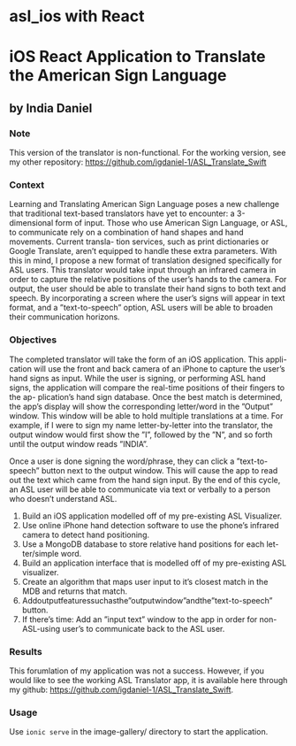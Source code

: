 # asl_ios with React
# iOS React Application to Translate the American Sign Language
## by India Daniel

### Note
This version of the translator is non-functional. For the working version, see my other repository: https://github.com/igdaniel-1/ASL_Translate_Swift

### Context
Learning and Translating American Sign Language poses a new challenge that traditional text-based translators have yet to encounter: a 3-dimensional form of input. Those who use American Sign Language, or ASL, to communicate rely on a combination of hand shapes and hand movements. Current transla- tion services, such as print dictionaries or Google Translate, aren’t equipped to handle these extra parameters.
With this in mind, I propose a new format of translation designed specifically for ASL users. This translator would take input through an infrared camera in order to capture the relative positions of the user’s hands to the camera. For output, the user should be able to translate their hand signs to both text and speech. By incorporating a screen where the user’s signs will appear in text format, and a ”text-to-speech” option, ASL users will be able to broaden their communication horizons.


### Objectives
The completed translator will take the form of an iOS application. This appli- cation will use the front and back camera of an iPhone to capture the user’s hand signs as input. While the user is signing, or performing ASL hand signs, the application will compare the real-time positions of their fingers to the ap- plication’s hand sign database. Once the best match is determined, the app’s display will show the corresponding letter/word in the ”Output” window. This window will be able to hold multiple translations at a time. For example, if I were to sign my name letter-by-letter into the translator, the output window would first show the ”I”, followed by the ”N”, and so forth until the output window reads ”INDIA”.

Once a user is done signing the word/phrase, they can click a ”text-to- speech” button next to the output window. This will cause the app to read out the text which came from the hand sign input. By the end of this cycle, an ASL user will be able to communicate via text or verbally to a person who doesn’t understand ASL.

1. Build an iOS application modelled off of my pre-existing ASL Visualizer.
2. Use online iPhone hand detection software to use the phone’s infrared camera to detect hand positioning.
3. Use a MongoDB database to store relative hand positions for each let- ter/simple word.
4. Build an application interface that is modelled off of my pre-existing ASL visualizer.
5. Create an algorithm that maps user input to it’s closest match in the MDB and returns that match.
6. Addoutputfeaturessuchasthe”outputwindow”andthe”text-to-speech” button.
7. If there’s time: Add an ”input text” window to the app in order for non- ASL-using user’s to communicate back to the ASL user.

### Results
This forumlation of my application was not a success. However, if you would like to see the working ASL Translator app, it is available here through my github: https://github.com/igdaniel-1/ASL_Translate_Swift.


### Usage
Use `ionic serve` in the image-gallery/ directory to start the application.
